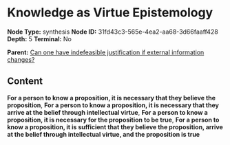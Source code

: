 # Knowledge as Virtue Epistemology

**Node Type:** synthesis
**Node ID:** 31fd43c3-565e-4ea2-aa68-3d66faaff428
**Depth:** 5
**Terminal:** No

**Parent:** [Can one have indefeasible justification if external information changes?](can-one-have-indefeasible-justification-if-external-information-changes-antithesis-e00e461d-f6e9-422f-a9e8-a88d112669c3.md)

## Content

**For a person to know a proposition, it is necessary that they believe the proposition**, **For a person to know a proposition, it is necessary that they arrive at the belief through intellectual virtue**, **For a person to know a proposition, it is necessary for the proposition to be true**, **For a person to know a proposition, it is sufficient that they believe the proposition, arrive at the belief through intellectual virtue, and the proposition is true**

